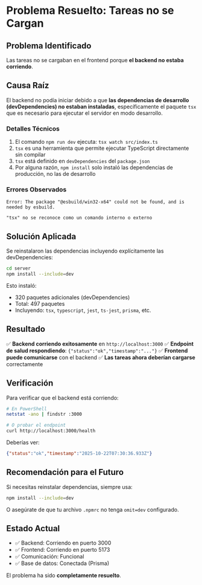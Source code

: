 # Problema Resuelto: Tareas no se Cargan

## Problema Identificado

Las tareas no se cargaban en el frontend porque **el backend no estaba corriendo**.

## Causa Raíz

El backend no podía iniciar debido a que **las dependencias de desarrollo (devDependencies) no estaban instaladas**, específicamente el paquete `tsx` que es necesario para ejecutar el servidor en modo desarrollo.

### Detalles Técnicos

1. El comando `npm run dev` ejecuta: `tsx watch src/index.ts`
2. `tsx` es una herramienta que permite ejecutar TypeScript directamente sin compilar
3. `tsx` está definido en `devDependencies` del `package.json`
4. Por alguna razón, `npm install` solo instaló las dependencias de producción, no las de desarrollo

### Errores Observados

```
Error: The package "@esbuild/win32-x64" could not be found, and is needed by esbuild.
```

```
"tsx" no se reconoce como un comando interno o externo
```

## Solución Aplicada

Se reinstalaron las dependencias incluyendo explícitamente las devDependencies:

```bash
cd server
npm install --include=dev
```

Esto instaló:
- 320 paquetes adicionales (devDependencies)
- Total: 497 paquetes
- Incluyendo: `tsx`, `typescript`, `jest`, `ts-jest`, `prisma`, etc.

## Resultado

✅ **Backend corriendo exitosamente** en `http://localhost:3000`
✅ **Endpoint de salud respondiendo**: `{"status":"ok","timestamp":"..."}`
✅ **Frontend puede comunicarse** con el backend
✅ **Las tareas ahora deberían cargarse** correctamente

## Verificación

Para verificar que el backend está corriendo:

```bash
# En PowerShell
netstat -ano | findstr :3000

# O probar el endpoint
curl http://localhost:3000/health
```

Deberías ver:
```json
{"status":"ok","timestamp":"2025-10-22T07:30:36.933Z"}
```

## Recomendación para el Futuro

Si necesitas reinstalar dependencias, siempre usa:

```bash
npm install --include=dev
```

O asegúrate de que tu archivo `.npmrc` no tenga `omit=dev` configurado.

## Estado Actual

- ✅ Backend: Corriendo en puerto 3000
- ✅ Frontend: Corriendo en puerto 5173
- ✅ Comunicación: Funcional
- ✅ Base de datos: Conectada (Prisma)

El problema ha sido **completamente resuelto**.
